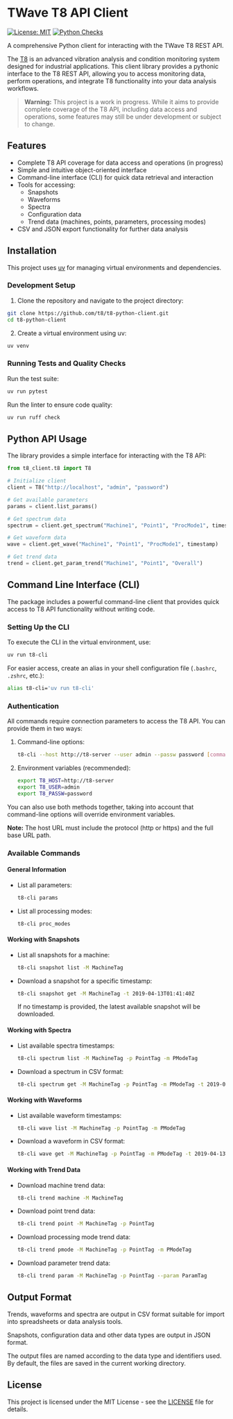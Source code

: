 # TWave T8 API Client

[![License: MIT](https://img.shields.io/badge/License-MIT-yellow.svg)](https://opensource.org/licenses/MIT)
[![Python Checks](https://github.com/twave-io/t8-python-client/actions/workflows/python-checks.yml/badge.svg)](https://github.com/twave-io/python-t8-client/actions/workflows/python-checks.yml)

A comprehensive Python client for interacting with the TWave T8 REST API.

The [T8](https://twave.io/en/solutions/t8) is an advanced vibration analysis and condition monitoring system designed for industrial applications.
This client library provides a pythonic interface to the T8 REST API, allowing you to access monitoring data,
perform operations, and integrate T8 functionality into your data analysis workflows.

> **Warning:** This project is a work in progress. While it aims to provide
> complete coverage of the T8 API, including data access and operations, some
> features may still be under development or subject to change.

## Features

- Complete T8 API coverage for data access and operations (in progress)
- Simple and intuitive object-oriented interface
- Command-line interface (CLI) for quick data retrieval and interaction
- Tools for accessing:
  - Snapshots
  - Waveforms
  - Spectra
  - Configuration data
  - Trend data (machines, points, parameters, processing modes)
- CSV and JSON export functionality for further data analysis

## Installation

This project uses [uv](https://docs.astral.sh/uv/) for managing virtual environments and dependencies.

### Development Setup

1. Clone the repository and navigate to the project directory:

```bash
git clone https://github.com/t8/t8-python-client.git
cd t8-python-client
```

2. Create a virtual environment using uv:

```bash
uv venv
```

### Running Tests and Quality Checks

Run the test suite:

```bash
uv run pytest
```

Run the linter to ensure code quality:

```bash
uv run ruff check
```

## Python API Usage

The library provides a simple interface for interacting with the T8 API:

```python
from t8_client.t8 import T8

# Initialize client
client = T8("http://localhost", "admin", "password")

# Get available parameters
params = client.list_params()

# Get spectrum data
spectrum = client.get_spectrum("Machine1", "Point1", "ProcMode1", timestamp)

# Get waveform data
wave = client.get_wave("Machine1", "Point1", "ProcMode1", timestamp)

# Get trend data
trend = client.get_param_trend("Machine1", "Point1", "Overall")
```

## Command Line Interface (CLI)

The package includes a powerful command-line client that provides quick access to T8 API functionality without writing code.

### Setting Up the CLI

To execute the CLI in the virtual environment, use:

```bash
uv run t8-cli
```

For easier access, create an alias in your shell configuration file (`.bashrc`, `.zshrc`, etc.):

```bash
alias t8-cli='uv run t8-cli'
```

### Authentication

All commands require connection parameters to access the T8 API. You can provide them in two ways:

1. Command-line options:

   ```bash
   t8-cli --host http://t8-server --user admin --passw password [command]
   ```

2. Environment variables (recommended):

   ```bash
   export T8_HOST=http://t8-server
   export T8_USER=admin
   export T8_PASSW=password
   ```

You can also use both methods together, taking into account that command-line options will override environment variables.

**Note:** The host URL must include the protocol (http or https) and the full base URL path.

### Available Commands

#### General Information

- List all parameters:

  ```bash
  t8-cli params
  ```

- List all processing modes:
  ```bash
  t8-cli proc_modes
  ```

#### Working with Snapshots

- List all snapshots for a machine:

  ```bash
  t8-cli snapshot list -M MachineTag
  ```

- Download a snapshot for a specific timestamp:
  ```bash
  t8-cli snapshot get -M MachineTag -t 2019-04-13T01:41:40Z
  ```
  If no timestamp is provided, the latest available snapshot will be downloaded.

#### Working with Spectra

- List available spectra timestamps:

  ```bash
  t8-cli spectrum list -M MachineTag -p PointTag -m PModeTag
  ```

- Download a spectrum in CSV format:
  ```bash
  t8-cli spectrum get -M MachineTag -p PointTag -m PModeTag -t 2019-04-13T01:38:16Z
  ```

#### Working with Waveforms

- List available waveform timestamps:

  ```bash
  t8-cli wave list -M MachineTag -p PointTag -m PModeTag
  ```

- Download a waveform in CSV format:
  ```bash
  t8-cli wave get -M MachineTag -p PointTag -m PModeTag -t 2019-04-13T01:38:16Z
  ```

#### Working with Trend Data

- Download machine trend data:

  ```bash
  t8-cli trend machine -M MachineTag
  ```

- Download point trend data:

  ```bash
  t8-cli trend point -M MachineTag -p PointTag
  ```

- Download processing mode trend data:

  ```bash
  t8-cli trend pmode -M MachineTag -p PointTag -m PModeTag
  ```

- Download parameter trend data:
  ```bash
  t8-cli trend param -M MachineTag -p PointTag --param ParamTag
  ```

## Output Format

Trends, waveforms and spectra are output in CSV format suitable for import into spreadsheets or data analysis tools.

Snapshots, configuration data and other data types are output in JSON format.

The output files are named according to the data type and identifiers used. By default, the files are saved in the current working directory.

## License

This project is licensed under the MIT License - see the [LICENSE](LICENSE) file for details.
